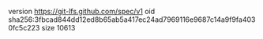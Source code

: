 version https://git-lfs.github.com/spec/v1
oid sha256:3fbcad844dd12ed8b65ab5a417ec24ad7969116e9687c14a9f9fa4030fc5c223
size 10613

